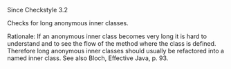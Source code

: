 Since Checkstyle 3.2

Checks for long anonymous inner classes.

Rationale: If an anonymous inner class becomes very long it is hard
to understand and to see the flow of the method where the class is
defined. Therefore long anonymous inner classes should usually be
refactored into a named inner class. See also Bloch, Effective
Java, p. 93.
